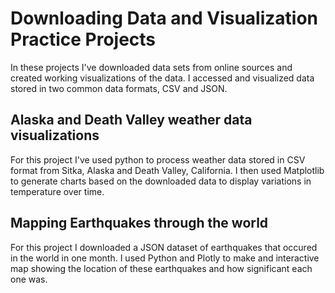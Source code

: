 # Downloading Data and Visualization Practice Projects
In these projects I've downloaded data sets from online sources and created working visualizations of the data.
I accessed and visualized data stored in two common data formats, CSV and JSON.

## Alaska and Death Valley weather data visualizations
For this project I've used python to process weather data stored in CSV format from Sitka, Alaska and Death Valley, California.
I then used Matplotlib to generate charts based on the downloaded data to display variations in temperature over time.

## Mapping Earthquakes through the world
For this project I downloaded a JSON dataset of earthquakes that occured in the world in one month.
I used Python and Plotly to make and interactive map showing the location of these earthquakes and how significant each one was.
